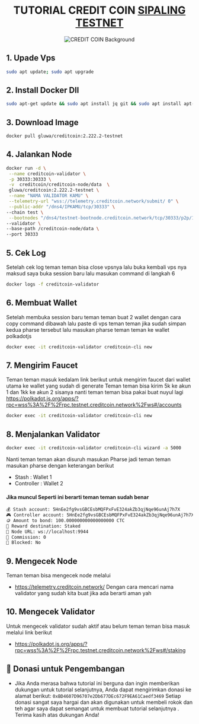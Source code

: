 <div align="center">
  <h1>TUTORIAL CREDIT COIN <a href="https://t.me/ssipalingtestnet">SIPALING TESTNET</a></h1>
</div>

<div align="center">
  <img src="https://bitcoinvn.com/attachments/8c8e7200-588d-11ea-9d3c-107e95d9307a-png.2668/" alt="CREDIT COIN Background" />
</div>


## 1. Upade Vps
```bash
sudo apt update; sudo apt upgrade 
```
## 2. Install Docker Dll
```bash
sudo apt-get update && sudo apt install jq git && sudo apt install apt-transport-https ca-certificates curl software-properties-common -y && curl -fsSL https://download.docker.com/linux/ubuntu/gpg | sudo apt-key add - && sudo add-apt-repository "deb [arch=amd64] https://download.docker.com/linux/ubuntu focal stable" && sudo apt-get install docker-ce docker-ce-cli containerd.io docker-compose-plugin && sudo apt-get install docker-compose-plugin 

```

## 3. Download Image 
```bash
docker pull gluwa/creditcoin:2.222.2-testnet 
```

## 4. Jalankan Node  
```bash
docker run -d \
 --name creditcoin-validator \
 -p 30333:30333 \
 -v  creditcoin/creditcoin-node/data  \
 gluwa/creditcoin:2.222.2-testnet \
 --name "NAMA VALIDATOR KAMU" \
 --telemetry-url "wss://telemetry.creditcoin.network/submit/ 0" \
 --public-addr "/dns4/IPKAMU/tcp/30333" \
--chain test \
 --bootnodes "/dns4/testnet-bootnode.creditcoin.network/tcp/30333/p2p/12D3KooWG3eEuYxo37LvU1g6SSESu4i9TQ8FrZmJcjvdys7eA3cH" "/dns4/testnet-bootnode2.creditcoin.network/tcp/30333/p2p/12D3KooWLq7wCMQS3qVMCNJ2Zm6rYuYh74cM99i9Tm8PMdqJPDzb" "/dns4/testnet-bootnode3.creditcoin.network/tcp/30333/p2p/12D3KooWAKUrvmchoLomoouoN1sKfF9kq8dYtCVFvtPuvqp7wFBS" \
--validator \
--base-path /creditcoin-node/data \
--port 30333
```


## 5. Cek Log
Setelah cek log teman teman bisa close vpsnya lalu buka kembali vps nya maksud saya buka session baru lalu masukan command di langkah 6 
```bash
docker logs -f creditcoin-validator
```

## 6. Membuat Wallet
Setelah membuka session baru teman teman buat 2 wallet dengan cara copy command dibawah lalu paste di vps teman teman
jika sudah simpan kedua pharse tersebut lalu masukan pharse teman teman ke wallet polkadotjs
```bash
docker exec -it creditcoin-validator creditcoin-cli new
```

## 7. Mengirim Faucet 
Teman teman masuk kedalam link berikut untuk mengirim faucet dari wallet utama ke wallet yang sudah di generate
Teman teman bisa kirim 5k ke akun 1 dan 1kk ke akun 2 sisanya nanti teman teman bisa pakai buat nuyul lagi 
https://polkadot.js.org/apps/?rpc=wss%3A%2F%2Frpc.testnet.creditcoin.network%2Fws#/accounts
```bash
docker exec -it creditcoin-validator creditcoin-cli new
```

## 8. Menjalankan Validator 
```bash
docker exec -it creditcoin-validator creditcoin-cli wizard -a 5000
```
  Nanti teman teman akan disuruh masukan Pharse jadi teman teman masukan pharse dengan keterangan berikut 
- Stash       : Wallet 1
- Controller  : Wallet 2
#### Jika muncul Seperti ini  berarti teman teman sudah benar 
```bash
💰 Stash account: 5HnEe2fg9vsGBCEsbMQFPxFvE324akZb3qjNqe96unAj7h7X
🎮 Controller account: 5HnEe2fg9vsGBCEsbMQFPxFvE324akZb3qjNqe96unAj7h7X
🪙 Amount to bond: 100.000000000000000000 CTC
🎁 Reward destination: Staked
📡 Node URL: ws://localhost:9944
💸 Commission: 0
🔐 Blocked: No
```

## 9. Mengecek Node 
Teman teman bisa mengecek node melalui 
- https://telemetry.creditcoin.network/
Dengan cara mencari nama validator yang sudah kita buat jika ada berarti aman yah

## 10. Mengecek Validator
Untuk mengecek validator sudah aktif atau belum teman teman bisa masuk melalui link berikut 
- https://polkadot.js.org/apps/?rpc=wss%3A%2F%2Frpc.testnet.creditcoin.network%2Fws#/staking
  


## 🎁 Donasi untuk Pengembangan
- Jika Anda merasa bahwa tutorial ini berguna dan ingin memberikan dukungan untuk tutorial selanjutnya, Anda dapat mengirimkan donasi ke alamat berikut:
`0xBD4607D96707e2Db677DEc672F9EA61Caedf3469`
 Setiap donasi sangat saya hargai dan akan digunakan untuk membeli rokok dan teh agar saya dapat semangat untuk membuat tutorial selanjutnya . Terima kasih atas dukungan Anda!


